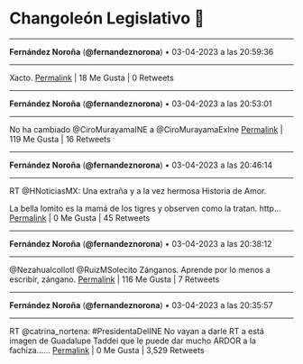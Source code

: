 # Changoleón Legislativo 🙈
*****
**Fernández Noroña** (**@fernandeznorona**) • 03-04-2023 a las 20:59:36
*****
Xacto.
[Permalink](https://twitter.com/fernandeznorona/status/1643116084524883968) | 18 Me Gusta | 0 Retweets
*****
**Fernández Noroña** (**@fernandeznorona**) • 03-04-2023 a las 20:53:01
*****
No ha cambiado @CiroMurayamaINE a @CiroMurayamaExIne
[Permalink](https://twitter.com/fernandeznorona/status/1643114427485495296) | 119 Me Gusta | 16 Retweets
*****
**Fernández Noroña** (**@fernandeznorona**) • 03-04-2023 a las 20:46:14
*****
RT @HNoticiasMX: Una extraña y a la vez hermosa Historia de Amor.


La bella lomito es la mamá de los tigres y observen como la tratan. http…
[Permalink](https://twitter.com/fernandeznorona/status/1643112718247817216) | 0 Me Gusta | 45 Retweets
*****
**Fernández Noroña** (**@fernandeznorona**) • 03-04-2023 a las 20:38:12
*****
@Nezahualcollotl @RuizMSolecito Zánganos. Aprende por lo menos a escribir, zángano.
[Permalink](https://twitter.com/fernandeznorona/status/1643110696370991106) | 116 Me Gusta | 7 Retweets
*****
**Fernández Noroña** (**@fernandeznorona**) • 03-04-2023 a las 20:35:57
*****
RT @catrina_nortena: #PresidentaDelINE 
No vayan a darle RT a está imagen de Guadalupe Taddei que le puede dar mucho ARDOR a la fachiza...…
[Permalink](https://twitter.com/fernandeznorona/status/1643110130135826432) | 0 Me Gusta | 3,529 Retweets